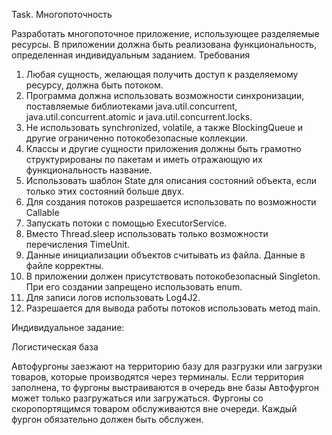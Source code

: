 Task. Многопоточность

Разработать многопоточное приложение, использующее разделяемые ресурсы. В приложении должна быть реализована функциональность, определенная индивидуальным заданием. 
Требования  
1) Любая сущность, желающая получить доступ к разделяемому ресурсу, должна быть потоком. 
2) Программа должна использовать возможности синхронизации, поставляемые библиотеками java.util.concurrent, java.util.concurrent.atomic и java.util.concurrent.locks. 
3) Не использовать synchronized, volatile, а также BlockingQueue и другие ограниченно потокобезопасные коллекции. 
4) Классы и другие сущности приложения должны быть грамотно структурированы по пакетам и иметь отражающую их функциональность название. 
5) Использовать шаблон State для описания состояний объекта, если только этих состояний больше двух. 
6) Для создания потоков разрешается использовать по возможности Callable 
7) Запускать потоки с помощью ExecutorService.
8) Вместо Thread.sleep использовать только возможности перечисления TimeUnit. 
9) Данные инициализации объектов считывать из файла. Данные в файле корректны. 
10) В приложении должен присутствовать потокобезопасный Singleton. При его создании запрещено использовать enum. 
11) Для записи логов использовать Log4J2. 
12) Разрешается для вывода работы потоков использовать метод main.
   
Индивидуальное задание: 

Логистическая база

Автофургоны заезжают на территорию базу для разгрузки или загрузки товаров, которые производятся через терминалы. Если территория заполнена, то фургоны выстраиваются в очередь вне базы Автофургон может только разгружаться или загружаться. Фургоны со скоропортящимся товаром обслуживаются вне очереди. Каждый фургон обязательно должен быть обслужен. 
